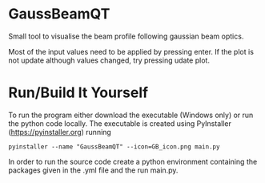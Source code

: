 # GaussBeamQT
Small tool to visualise the beam profile following gaussian beam optics.

Most of the input values need to be applied by pressing enter. If the plot is not update although values changed, try pressing udate plot.

# Run/Build It Yourself
To run the program either download the executable (Windows only) or run the python code locally.
The executable is created using PyInstaller (https://pyinstaller.org) running 
```
pyinstaller --name "GaussBeamQT" --icon=GB_icon.png main.py
```
In order to run the source code create a python environment containing the packages given in the .yml file 
and the run main.py.  
